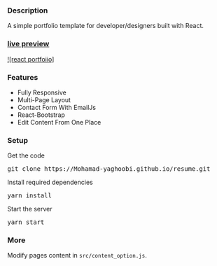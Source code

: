 ### Description

A simple portfolio template for developer/designers built with React. 

### [live preview](https://mehradroham.github.io/resume)

[![react portfoiio]](https://mehradroham.github.io/resume)

### Features

- Fully Responsive
- Multi-Page Layout
- Contact Form With EmailJs
- React-Bootstrap
- Edit Content From One Place

### Setup

Get the code

<pre>git clone https://Mohamad-yaghoobi.github.io/resume.git</pre>
 
Install required dependencies

<pre>yarn install</pre>


Start the server

<pre>yarn start</pre>

### More

Modify pages content in  `src/content_option.js`.

 
 
